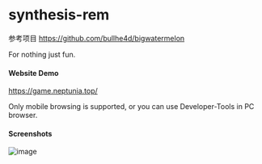 # synthesis-rem
参考项目 https://github.com/bullhe4d/bigwatermelon

For nothing just fun.

#### Website Demo

https://game.neptunia.top/

Only mobile browsing is supported, or you can use Developer-Tools in PC browser.

#### Screenshots

![image]("https://gitee.com/waldenth/blogimage/raw/master/img/2B3CFE9C5E6ABDACDBCF2EC74BE3BB62.jpg")
